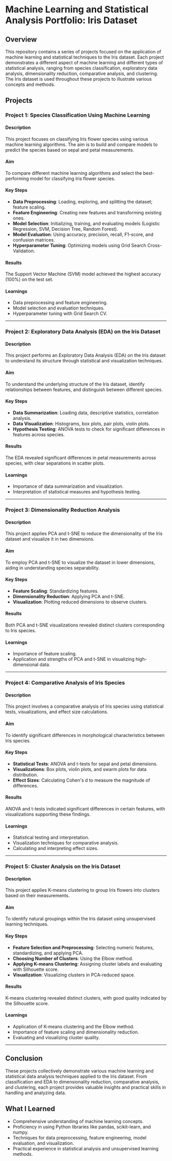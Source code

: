 # Machine Learning and Statistical Analysis Portfolio: Iris Dataset

## Overview
This repository contains a series of projects focused on the application of machine learning and statistical techniques to the Iris dataset. Each project demonstrates a different aspect of machine learning and different types of statistical analysis, ranging from species classification, exploratory data analysis, dimensionality reduction, comparative analysis, and clustering. The Iris dataset is used throughout these projects to illustrate various concepts and methods.

## Projects

### Project 1: Species Classification Using Machine Learning

#### Description
This project focuses on classifying Iris flower species using various machine learning algorithms. The aim is to build and compare models to predict the species based on sepal and petal measurements.

#### Aim
To compare different machine learning algorithms and select the best-performing model for classifying Iris flower species.

#### Key Steps
- **Data Preprocessing**: Loading, exploring, and splitting the dataset; feature scaling.
- **Feature Engineering**: Creating new features and transforming existing ones.
- **Model Selection**: Initializing, training, and evaluating models (Logistic Regression, SVM, Decision Tree, Random Forest).
- **Model Evaluation**: Using accuracy, precision, recall, F1-score, and confusion matrices.
- **Hyperparameter Tuning**: Optimizing models using Grid Search Cross-Validation.

#### Results
The Support Vector Machine (SVM) model achieved the highest accuracy (100%) on the test set.

#### Learnings
- Data preprocessing and feature engineering.
- Model selection and evaluation techniques.
- Hyperparameter tuning with Grid Search CV.

---

### Project 2: Exploratory Data Analysis (EDA) on the Iris Dataset

#### Description
This project performs an Exploratory Data Analysis (EDA) on the Iris dataset to understand its structure through statistical and visualization techniques.

#### Aim
To understand the underlying structure of the Iris dataset, identify relationships between features, and distinguish between different species.

#### Key Steps
- **Data Summarization**: Loading data, descriptive statistics, correlation analysis.
- **Data Visualization**: Histograms, box plots, pair plots, violin plots.
- **Hypothesis Testing**: ANOVA tests to check for significant differences in features across species.

#### Results
The EDA revealed significant differences in petal measurements across species, with clear separations in scatter plots.

#### Learnings
- Importance of data summarization and visualization.
- Interpretation of statistical measures and hypothesis testing.

---

### Project 3: Dimensionality Reduction Analysis

#### Description
This project applies PCA and t-SNE to reduce the dimensionality of the Iris dataset and visualize it in two dimensions.

#### Aim
To employ PCA and t-SNE to visualize the dataset in lower dimensions, aiding in understanding species separability.

#### Key Steps
- **Feature Scaling**: Standardizing features.
- **Dimensionality Reduction**: Applying PCA and t-SNE.
- **Visualization**: Plotting reduced dimensions to observe clusters.

#### Results
Both PCA and t-SNE visualizations revealed distinct clusters corresponding to Iris species.

#### Learnings
- Importance of feature scaling.
- Application and strengths of PCA and t-SNE in visualizing high-dimensional data.

---

### Project 4: Comparative Analysis of Iris Species

#### Description
This project involves a comparative analysis of Iris species using statistical tests, visualizations, and effect size calculations.

#### Aim
To identify significant differences in morphological characteristics between Iris species.

#### Key Steps
- **Statistical Tests**: ANOVA and t-tests for sepal and petal dimensions.
- **Visualizations**: Box plots, violin plots, and swarm plots for data distribution.
- **Effect Sizes**: Calculating Cohen's d to measure the magnitude of differences.

#### Results
ANOVA and t-tests indicated significant differences in certain features, with visualizations supporting these findings.

#### Learnings
- Statistical testing and interpretation.
- Visualization techniques for comparative analysis.
- Calculating and interpreting effect sizes.

---

### Project 5: Cluster Analysis on the Iris Dataset

#### Description
This project applies K-means clustering to group Iris flowers into clusters based on their measurements.

#### Aim
To identify natural groupings within the Iris dataset using unsupervised learning techniques.

#### Key Steps
- **Feature Selection and Preprocessing**: Selecting numeric features, standardizing, and applying PCA.
- **Choosing Number of Clusters**: Using the Elbow method.
- **Applying K-means Clustering**: Assigning cluster labels and evaluating with Silhouette score.
- **Visualization**: Visualizing clusters in PCA-reduced space.

#### Results
K-means clustering revealed distinct clusters, with good quality indicated by the Silhouette score.

#### Learnings
- Application of K-means clustering and the Elbow method.
- Importance of feature scaling and dimensionality reduction.
- Evaluating and visualizing cluster quality.

---

## Conclusion
These projects collectively demonstrate various machine learning and statistical data analysis techniques applied to the Iris dataset. From classification and EDA to dimensionality reduction, comparative analysis, and clustering, each project provides valuable insights and practical skills in handling and analyzing data.

## What I Learned
- Comprehensive understanding of machine learning concepts.
- Proficiency in using Python libraries like pandas, scikit-learn, and numpy.
- Techniques for data preprocessing, feature engineering, model evaluation, and visualization.
- Practical experience in statistical analysis and unsupervised learning methods.
